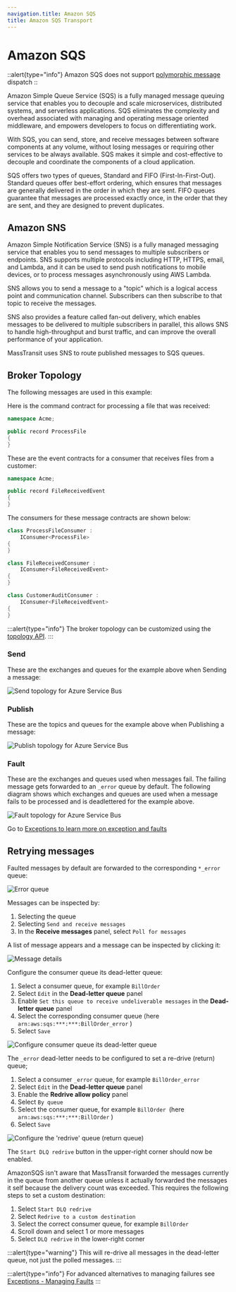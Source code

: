 ```yaml
---
navigation.title: Amazon SQS
title: Amazon SQS Transport
---
```


# Amazon SQS

::alert{type="info"}
Amazon SQS does not support [polymorphic message](/documentation/concepts/messages#message-inheritance) dispatch
::

Amazon Simple Queue Service (SQS) is a fully managed message queuing service that enables you to decouple and scale microservices, distributed systems, and serverless applications. SQS eliminates the complexity and overhead associated with managing and operating message oriented middleware, and empowers developers to focus on differentiating work.

With SQS, you can send, store, and receive messages between software components at any volume, without losing messages or requiring other services to be always available. SQS makes it simple and cost-effective to decouple and coordinate the components of a cloud application.

SQS offers two types of queues, Standard and FIFO (First-In-First-Out). Standard queues offer best-effort ordering, which ensures that messages are generally delivered in the order in which they are sent. FIFO queues guarantee that messages are processed exactly once, in the order that they are sent, and they are designed to prevent duplicates.


## Amazon SNS

Amazon Simple Notification Service (SNS) is a fully managed messaging service that enables you to send messages to multiple subscribers or endpoints. SNS supports multiple protocols including HTTP, HTTPS, email, and Lambda, and it can be used to send push notifications to mobile devices, or to process messages asynchronously using AWS Lambda.

SNS allows you to send a message to a "topic" which is a logical access point and communication channel. Subscribers can then subscribe to that topic to receive the messages.

SNS also provides a feature called fan-out delivery, which enables messages to be delivered to multiple subscribers in parallel, this allows SNS to handle high-throughput and burst traffic, and can improve the overall performance of your application.

MassTransit uses SNS to route published messages to SQS queues.

## Broker Topology

The following messages are used in this example:

Here is the command contract for processing a file that was received:

```csharp
namespace Acme;

public record ProcessFile
{
}
```

These are the event contracts for a consumer that receives files from a customer:

```csharp
namespace Acme;

public record FileReceivedEvent
{
}
```

The consumers for these message contracts are shown below:

```csharp
class ProcessFileConsumer :
    IConsumer<ProcessFile>
{
}

class FileReceivedConsumer :
    IConsumer<FileReceivedEvent>
{
}

class CustomerAuditConsumer :
    IConsumer<FileReceivedEvent>
{
}
```

:::alert{type="info"}
The broker topology can be customized using the [topology API](/documentation/configuration/topology).
:::

### Send

These are the exchanges and queues for the example above when Sending a message:

![Send topology for Azure Service Bus](/amazonsqs-topology-send.svg)

### Publish

These are the topics and queues for the example above when Publishing a message:

![Publish topology for Azure Service Bus](/amazonsqs-topology-publish.svg)

### Fault

These are the exchanges and queues used when messages fail. The failing message gets forwarded to an `_error` queue by default. The following diagram shows which exchanges and queues are used when a message fails to be processed and is deadlettered for the example above.

![Fault topology for Azure Service Bus](/amazonsqs-topology-fault.svg)

Go to [Exceptions to learn more on exception and faults](/documentation/concepts/exceptions)

## Retrying messages

Faulted messages by default are forwarded to the corresponding `*_error` queue:

![Error queue](/amazonsqs-errorqueue.png)

Messages can be inspected by:

1. Selecting the queue
2. Selecting `Send and receive messages`
3. In the **Receive messages** panel, select `Poll for messages`

A list of message appears and a message can be inspected by clicking it:

![Message details](/amazonsqs-message-details.gif)

Configure the consumer queue its dead-letter queue:

1. Select a consumer queue, for example `BillOrder`
2. Select `Edit` in the **Dead-letter queue** panel
3. Enable `Set this queue to receive undeliverable messages` in the **Dead-letter queue** panel
4. Select the corresponding consumer queue (here `arn:aws:sqs:***:***:BillOrder_error` )
5. Select `Save`

![Configure consumer queue its dead-letter queue](/amasonsqs-select-dlq.gif)

The `_error` dead-letter needs to be configured to set a re-drive (return) queue;

1. Select a consumer `_error` queue, for example `BillOrder_error`
2. Select `Edit` in the **Dead-letter queue** panel
3. Enable the **Redrive allow policy** panel
4. Select `By queue`
5. Select the consumer queue, for example `BillOrder `(here `arn:aws:sqs:***:***:BillOrder` )
6. Select `Save`

![Configure the 'redrive' queue (return queue)](/amazonsqs-select-redrive.gif)

The `Start DLQ redrive` button in the upper-right corner should now be enabled.

AmazonSQS isn't aware that MassTransit forwarded the messages currently in the queue from another queue unless it actually forwarded the messages it self because the delivery count was exceeded. This requires the following steps to set a custom destination:

1. Select `Start DLQ redrive`
2. Select `Redrive to a custom destination`
3. Select the correct consumer queue, for example `BillOrder`
4. Scroll down and select 1 or more messages
5. Select `DLQ redrive` in the lower-right corner

:::alert{type="warning"}
This will re-drive all messages in the dead-letter queue, not just the polled messages.
:::

:::alert{type="info"}
For advanced alternatives to managing failures see [Exceptions - Managing Faults](/documentation/concepts/exceptions#managing-faults)
:::
